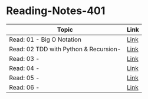 # Reading-Notes-401




| Topic      | Link |
| ---------- | ----------- |
|   Read: 01 - Big O Notation | [Link](https://hamzaqahoush.github.io/Reading-Notes-401/BigO)|
|   Read: 02  TDD with Python & Recursion- |[Link](https://hamzaqahoush.github.io/Reading-Notes-401/TDD%20with%20Python)|
|   Read: 03 -|[Link]()|
|   Read: 04 -|[Link]()|
|   Read: 05 -|[Link]()|
|   Read: 06 -  |[Link]()|




